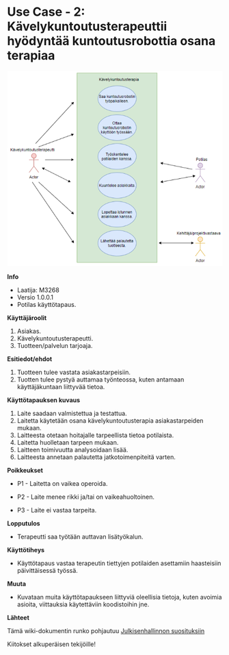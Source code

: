 # Use Case - 2: Kävelykuntoutusterapeuttii hyödyntää kuntoutusrobottia osana terapiaa


![](../kuvat/UseCase2V1.PNG)


**Info**

* Laatija: M3268
* Versio 1.0.0.1
* Potilas käyttötapaus.
	
**Käyttäjäroolit**	

1. Asiakas.
2. Kävelykuntoutusterapeutti.
3. Tuotteen/palvelun tarjoaja.

**Esitiedot/ehdot**	

1. Tuotteen tulee vastata asiakastarpeisiin.
2. Tuotten tulee pystyä auttamaa työnteossa, kuten antamaan käyttäjäkuntaan liittyvää tietoa.

**Käyttötapauksen kuvaus**

1. Laite saadaan valmistettua ja testattua.
2. Laitetta käytetään osana kävelykuntoutusterapia asiakastarpeiden mukaan.
3. Laitteesta otetaan hoitajalle tarpeellista tietoa potilaista.
4. Laitetta huolletaan tarpeen mukaan.
5. Laitteen toimivuutta analysoidaan lisää.
6. Laitteesta annetaan palautetta jatkotoimenpiteitä varten.

**Poikkeukset**
 
* P1 - Laitetta on vaikea operoida.	

* P2 - Laite menee rikki ja/tai on vaikeahuoltoinen.

* P3 - Laite ei vastaa tarpeita.
	
**Lopputulos**	

* Terapeutti saa työtään auttavan lisätyökalun.

**Käyttötiheys** 

* Käyttötapaus vastaa terapeutin tiettyjen potilaiden asettamiin haasteisiin päivittäisessä työssä.

**Muuta**	

* Kuvataan muita käyttötapaukseen liittyviä oleellisia tietoja, kuten avoimia asioita, viittauksia käytettäviin koodistoihin jne.



**Lähteet**

Tämä wiki-dokumentin runko pohjautuu [Julkisenhallinnon suosituksiin](http://www.jhs-suositukset.fi/web/guest/jhs/recommendations/173)

Kiitokset alkuperäisen tekijöille!